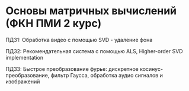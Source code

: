 # Основы матричных вычислений (ФКН ПМИ 2 курс)
ПДЗ1: Обработка видео с помощью SVD - удаление фона

ПДЗ2: Рекомендательная система с помощью ALS, Higher-order SVD implementation

ПДЗ3: Быстрое преобразование фурье: дискретное косинус-преобразование, фильтр Гаусса, обработка аудио сигналов и изображений
